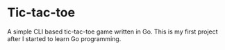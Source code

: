 # Tic-tac-toe

A simple CLI based tic-tac-toe game written in Go. 
This is my first project after I started to learn Go programming.  